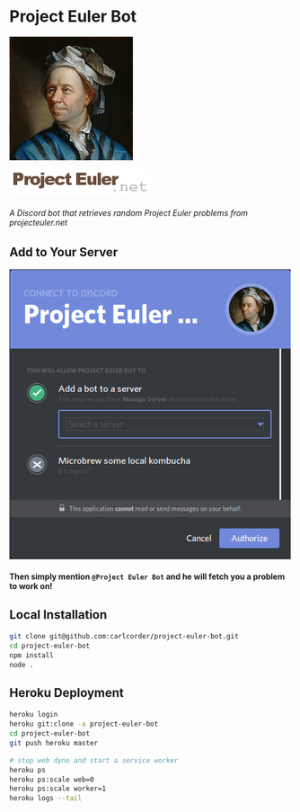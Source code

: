 # Project Euler Bot

![leonhard-euler](https://github.com/carlcorder/project-euler-bot/blob/master/img/euler-portrait.jpg)

[![logo](https://github.com/carlcorder/project-euler-bot/blob/master/img/project-euler-logo.png)](https://projecteuler.net/)

###### A Discord bot that retrieves random Project Euler problems from projecteuler.net

## Add to Your Server

![invite-link](https://github.com/carlcorder/project-euler-bot/blob/master/img/invite-link.png)

#### Then simply mention `@Project Euler Bot` and he will fetch you a problem to work on!

## Local Installation

```bash
git clone git@github.com:carlcorder/project-euler-bot.git
cd project-euler-bot
npm install
node .
```

## Heroku Deployment

```bash
heroku login
heroku git:clone -a project-euler-bot
cd project-euler-bot
git push heroku master
```

```bash
# stop web dyno and start a service worker
heroku ps
heroku ps:scale web=0
heroku ps:scale worker=1
heroku logs --tail
```
